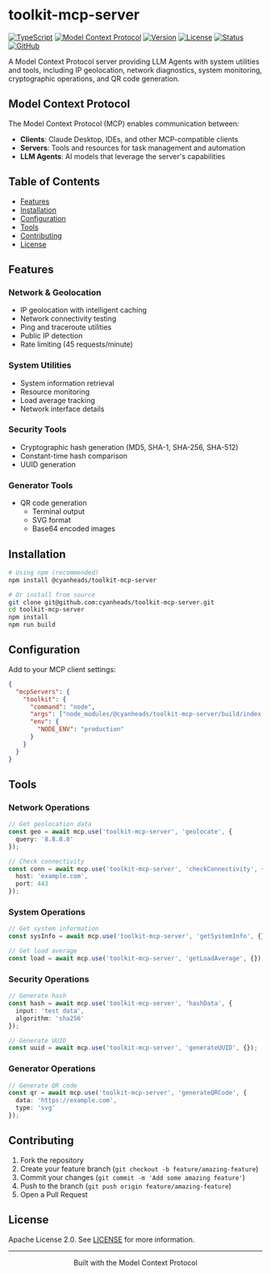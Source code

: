 # toolkit-mcp-server

[![TypeScript](https://img.shields.io/badge/TypeScript-5.3-blue.svg)](https://www.typescriptlang.org/)
[![Model Context Protocol](https://img.shields.io/badge/MCP-1.4.0-green.svg)](https://modelcontextprotocol.io/)
[![Version](https://img.shields.io/badge/Version-1.0.0-blue.svg)]()
[![License](https://img.shields.io/badge/License-Apache%202.0-blue.svg)](https://opensource.org/licenses/Apache-2.0)
[![Status](https://img.shields.io/badge/Status-Stable-blue.svg)]()
[![GitHub](https://img.shields.io/github/stars/cyanheads/toolkit-mcp-server?style=social)](https://github.com/cyanheads/toolkit-mcp-server)

A Model Context Protocol server providing LLM Agents with system utilities and tools, including IP geolocation, network diagnostics, system monitoring, cryptographic operations, and QR code generation.

## Model Context Protocol

The Model Context Protocol (MCP) enables communication between:

- **Clients**: Claude Desktop, IDEs, and other MCP-compatible clients
- **Servers**: Tools and resources for task management and automation
- **LLM Agents**: AI models that leverage the server's capabilities

## Table of Contents

- [Features](#features)
- [Installation](#installation)
- [Configuration](#configuration)
- [Tools](#tools)
- [Contributing](#contributing)
- [License](#license)

## Features

### Network & Geolocation
- IP geolocation with intelligent caching
- Network connectivity testing
- Ping and traceroute utilities
- Public IP detection
- Rate limiting (45 requests/minute)

### System Utilities
- System information retrieval
- Resource monitoring
- Load average tracking
- Network interface details

### Security Tools
- Cryptographic hash generation (MD5, SHA-1, SHA-256, SHA-512)
- Constant-time hash comparison
- UUID generation

### Generator Tools
- QR code generation
  - Terminal output
  - SVG format
  - Base64 encoded images

## Installation

```bash
# Using npm (recommended)
npm install @cyanheads/toolkit-mcp-server

# Or install from source
git clone git@github.com:cyanheads/toolkit-mcp-server.git
cd toolkit-mcp-server
npm install
npm run build
```

## Configuration

Add to your MCP client settings:

```json
{
  "mcpServers": {
    "toolkit": {
      "command": "node",
      "args": ["node_modules/@cyanheads/toolkit-mcp-server/build/index.js"],
      "env": {
        "NODE_ENV": "production"
      }
    }
  }
}
```

## Tools

### Network Operations
```typescript
// Get geolocation data
const geo = await mcp.use('toolkit-mcp-server', 'geolocate', {
  query: '8.8.8.8'
});

// Check connectivity
const conn = await mcp.use('toolkit-mcp-server', 'checkConnectivity', {
  host: 'example.com',
  port: 443
});
```

### System Operations
```typescript
// Get system information
const sysInfo = await mcp.use('toolkit-mcp-server', 'getSystemInfo', {});

// Get load average
const load = await mcp.use('toolkit-mcp-server', 'getLoadAverage', {});
```

### Security Operations
```typescript
// Generate hash
const hash = await mcp.use('toolkit-mcp-server', 'hashData', {
  input: 'test data',
  algorithm: 'sha256'
});

// Generate UUID
const uuid = await mcp.use('toolkit-mcp-server', 'generateUUID', {});
```

### Generator Operations
```typescript
// Generate QR code
const qr = await mcp.use('toolkit-mcp-server', 'generateQRCode', {
  data: 'https://example.com',
  type: 'svg'
});
```

## Contributing

1. Fork the repository
2. Create your feature branch (`git checkout -b feature/amazing-feature`)
3. Commit your changes (`git commit -m 'Add some amazing feature'`)
4. Push to the branch (`git push origin feature/amazing-feature`)
5. Open a Pull Request

## License

Apache License 2.0. See [LICENSE](LICENSE) for more information.

---

<div align="center">
Built with the Model Context Protocol
</div>